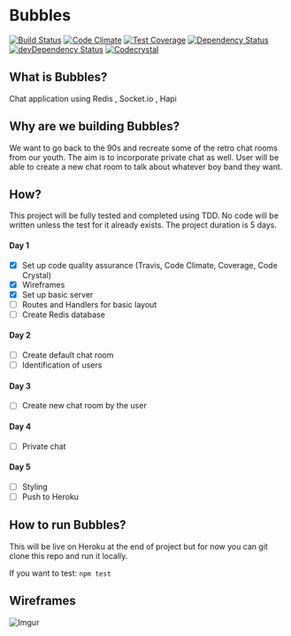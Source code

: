 # Bubbles

[![Build Status](https://travis-ci.org/heron2014/Bubbles.svg?branch=master)](https://travis-ci.org/heron2014/Bubbles)
[![Code Climate](https://codeclimate.com/github/heron2014/Bubbles/badges/gpa.svg)](https://codeclimate.com/github/heron2014/Bubbles)
[![Test Coverage](https://codeclimate.com/github/heron2014/Bubbles/badges/coverage.svg)](https://codeclimate.com/github/heron2014/Bubbles/coverage)
[![Dependency Status](https://david-dm.org/heron2014/Bubbles.svg)](https://david-dm.org/heron2014/Bubbles)
[![devDependency Status](https://david-dm.org/heron2014/Bubbles/dev-status.svg)](https://david-dm.org/heron2014/Bubbles#info=devDependencies)
[![Codecrystal](https://img.shields.io/badge/code-crystal-5CB3FF.svg)](https://codecrystal.herokuapp.com/graph/heron2014/Bubbles/master)

## What is Bubbles? 

Chat application using Redis , Socket.io , Hapi 

## Why are we building Bubbles?

We want to go back to the 90s and recreate some of the retro chat rooms from our youth. The aim is to incorporate private chat as well. User will be able to create a new chat room to talk about whatever boy band they want. 

## How? 

This project will be fully tested and completed using TDD. No code will be written unless the test for it already exists. The project duration is 5 days.

#### Day 1

+ [x] Set up code quality assurance (Travis, Code Climate, Coverage, Code Crystal)
+ [x] Wireframes
+ [x] Set up basic server 
+ [ ] Routes and Handlers for basic layout
+ [ ] Create Redis database

#### Day 2

+ [ ] Create default chat room
+ [ ] Identification of users

#### Day 3

+ [ ] Create new chat room by the user

#### Day 4

+ [ ] Private chat

#### Day 5

+ [ ] Styling 
+ [ ] Push to Heroku 

## How to run Bubbles?

This will be live on Heroku at the end of project but for now you can git clone this repo and run it locally. 

If you want to test: 
``` npm test ```
 

## Wireframes
![Imgur](http://i.imgur.com/o08AA4T.jpg)

